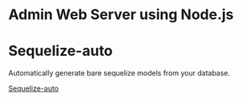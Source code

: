 # Admin Web Server using Node.js


# Sequelize-auto

Automatically generate bare sequelize models from your database.

[Sequelize-auto](https://github.com/sequelize/sequelize-auto) 